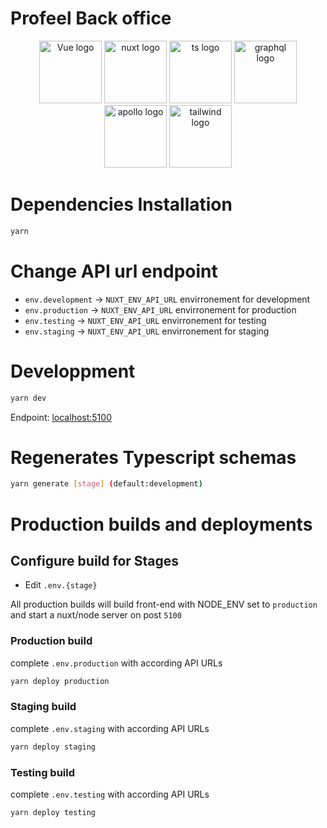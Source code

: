 # Profeel Back office

<p align="center">
<img width="100" src="https://vuejs.org/images/logo.png" alt="Vue logo">
<img width="100" src="https://d33wubrfki0l68.cloudfront.net/ff3666b10124b7c29e14fd20d9c7c11c1908a718/4111c/logos/nuxt.svg" alt="nuxt logo">
<img width="100" src="https://raw.githubusercontent.com/remojansen/logo.ts/master/ts.png" alt="ts logo">
<img width="100" src="https://upload.wikimedia.org/wikipedia/commons/thumb/1/17/GraphQL_Logo.svg/1200px-GraphQL_Logo.svg.png" alt="graphql logo">
<img width="100" src="https://seeklogo.com/images/A/apollo-logo-DC7DD3C444-seeklogo.com.png" alt="apollo logo">
<img width="100" src="https://tailwindcss.com/img/tailwind.svg" alt="tailwind logo">
</p>

# Dependencies Installation

```bash
yarn
```

# Change API url endpoint

- `env.development` -> `NUXT_ENV_API_URL` envirronement for development
- `env.production` -> `NUXT_ENV_API_URL` envirronement for production
- `env.testing` -> `NUXT_ENV_API_URL` envirronement for testing
- `env.staging` -> `NUXT_ENV_API_URL` envirronement for staging

# Developpment

```bash
yarn dev
```

Endpoint: [localhost:5100](http://localhost:5100)

# Regenerates Typescript schemas

```bash
yarn generate [stage] (default:development)
```

# Production builds and deployments

## Configure build for Stages

- Edit `.env.{stage}`

All production builds will build front-end with NODE_ENV set to `production` and start a nuxt/node server on post `5100`

### Production build

complete `.env.production` with according API URLs

```bash
yarn deploy production
```

### Staging build

complete `.env.staging` with according API URLs

```bash
yarn deploy staging
```

### Testing build

complete `.env.testing` with according API URLs

```bash
yarn deploy testing
```

